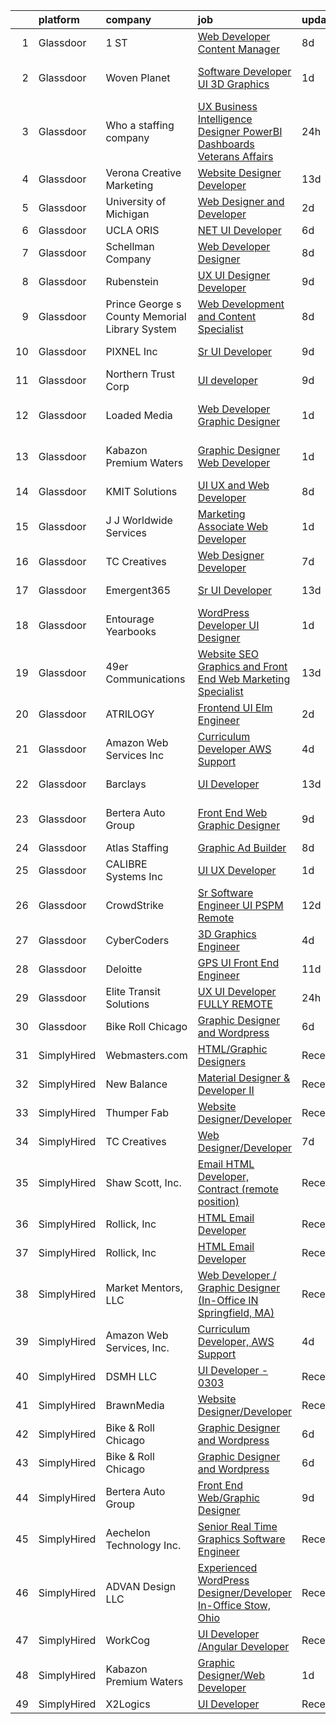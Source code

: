 

|    | platform    | company                                        | job                                                                                                                                                                                                                                                                                                                                                                                                                                                                                                                                                                                                                                                                                                                                                                                                                                                                                                                                                                                                                                                                                                                                                                                                                                                                                                                                                      | update_time   | location                       |
|---:|:------------|:-----------------------------------------------|:---------------------------------------------------------------------------------------------------------------------------------------------------------------------------------------------------------------------------------------------------------------------------------------------------------------------------------------------------------------------------------------------------------------------------------------------------------------------------------------------------------------------------------------------------------------------------------------------------------------------------------------------------------------------------------------------------------------------------------------------------------------------------------------------------------------------------------------------------------------------------------------------------------------------------------------------------------------------------------------------------------------------------------------------------------------------------------------------------------------------------------------------------------------------------------------------------------------------------------------------------------------------------------------------------------------------------------------------------------|:--------------|:-------------------------------|
|  1 | Glassdoor   | 1 ST                                           | [Web Developer   Content Manager](https://www.glassdoor.com/partner/jobListing.htm?pos=128&ao=1136043&s=58&guid=000001818f58182ba90b3ea9ab8fbf66&src=GD_JOB_AD&t=SR&vt=w&cs=1_8326186f&cb=1655967324559&jobListingId=1007939303183&jrtk=3-0-1g67lg62mitm9801-1g67lg634is3c800-7a99ce19452da192-)                                                                                                                                                                                                                                                                                                                                                                                                                                                                                                                                                                                                                                                                                                                                                                                                                                                                                                                                                                                                                                                         | 8d            | Hallandale Beach, FL           |
|  2 | Glassdoor   | Woven Planet                                   | [Software Developer  UI 3D Graphics ](https://www.glassdoor.com/partner/jobListing.htm?pos=103&ao=1110586&s=58&guid=000001818f58182ba90b3ea9ab8fbf66&src=GD_JOB_AD&t=SR&vt=w&cs=1_7aa48998&cb=1655967324556&jobListingId=1007955687010&cpc=3E251C7E648E8D76&jrtk=3-0-1g67lg62mitm9801-1g67lg634is3c800-da7d4409d741f80d--6NYlbfkN0DSgjPPcnEdvoK3uuxfISLALE6pB1FR7YSHOr_tSg5_QCn410VK5Ds4sai37YL-FnEhUvG6znOTbphGwngXcmoHQ9ABJRffHNWhLUdiDxUSHVTiGv3ojd4-sF3sJNM4xszUsrFGYZWvmSbhozmeaC8tNB70jyALsf-Q5zHyDR-5XutqwEonjUrOWKpOZap4LLZwAMsSi6q9Db3kege0KdSjuNHvUHjFRSatgDGhJR4N3vaHFqSDoXlt_N0iMcElqAP4jamwgUNNnUM--uQYVNuDSEBLJAKf0Qa6yH9Zd5agCcLMnwDUXzoCorWh63RW3C317lTSABzmW7HxqGpQGZszVhffISMejuVOMrsdXemeqPzXxx-QP9l9TfZhLo82-RMULvcd65mdkyI4DzHrlmcZBJVMJr8jm026kZtAnhqLY1CZUrAHS30BNs6J1dtEZXCCtf5nodrnrSOWKfbeRyJHi_a-l1wNij3Dm22KY1WwA9g3M0iXfbG2yfoovc77k3AOHGw4Hu8Va1Wyc8rY-3CLxo4GgIYKOTQW0tUiSGYx88PxJ_J6-9AqXNmC1UiACHoMUi3N4WHuNA%3D%3D)                                                                                                                                                                                                                                                                                                                                                                                                    | 1d            | San Francisco, CA              |
|  3 | Glassdoor   | Who    a staffing company                      | [UX Business Intelligence Designer  PowerBI Dashboards    Veterans Affairs](https://www.glassdoor.com/partner/jobListing.htm?pos=108&ao=1110586&s=58&guid=000001818f58182ba90b3ea9ab8fbf66&src=GD_JOB_AD&t=SR&vt=w&ea=1&cs=1_132f1519&cb=1655967324557&jobListingId=1007957371701&cpc=26740BCDE5E48596&jrtk=3-0-1g67lg62mitm9801-1g67lg634is3c800-acb55621a247932b--6NYlbfkN0D8qe4D8speIWsVRs46h0m7IsudPd75aHHMzmLGJRCPyG-QMcvsiuXB6iu7s5abUKo0jjGWnmE987aW6ZMO3r4LdCGmJYSn4tbTK9DkTgkDTU5-wS5OsX2UlY4yfNhQkUXfNNreZNj8NOnLqnzbXXdAmBWUbTZHPRa1DAYDqDO74tasTuMec7s68fTLMX_s5ZRpdYwuDguFfFV1YxBjlzeSXHokfRUgim1MFv8oKC8XaK72gGZodAuKUl-wcNEoj8O1a_WBpuDMqfkLS--ikBobn05sO7_zMuBw6X4rmNhLJzQfiZK7NAOK_-abBk0uJdfO-myVx7HWPEVDWQXXvmwLK4oMbneD2OF5KuOLhClF7ytG9jaELwCtuThEvARzHQ_UL3bTx-VFC4PXVPxAscx9vZLEUFoKcTNpb-B5-4dvPhL-46WX7eK3I7KWApoR0oYVPHy9mPz6OUlj_pxsM2K6LmeoZM9JPKiTDpC-VG-RLb6zXn_zpG0otuG_EybWdd4qv2wbT7Rfg6L5nPyKue0F)                                                                                                                                                                                                                                                                                                                                                                                                                     | 24h           | Remote                         |
|  4 | Glassdoor   | Verona Creative Marketing                      | [Website Designer Developer](https://www.glassdoor.com/partner/jobListing.htm?pos=114&ao=1136043&s=58&guid=000001818f58182ba90b3ea9ab8fbf66&src=GD_JOB_AD&t=SR&vt=w&ea=1&cs=1_9581cea6&cb=1655967324558&jobListingId=1007929630622&jrtk=3-0-1g67lg62mitm9801-1g67lg634is3c800-7627670389c97643-)                                                                                                                                                                                                                                                                                                                                                                                                                                                                                                                                                                                                                                                                                                                                                                                                                                                                                                                                                                                                                                                         | 13d           | Remote                         |
|  5 | Glassdoor   | University of Michigan                         | [Web Designer and Developer](https://www.glassdoor.com/partner/jobListing.htm?pos=116&ao=1136043&s=58&guid=000001818f58182ba90b3ea9ab8fbf66&src=GD_JOB_AD&t=SR&vt=w&cs=1_dff90051&cb=1655967324558&jobListingId=1007952245300&jrtk=3-0-1g67lg62mitm9801-1g67lg634is3c800-23e4521d13592e6a-)                                                                                                                                                                                                                                                                                                                                                                                                                                                                                                                                                                                                                                                                                                                                                                                                                                                                                                                                                                                                                                                              | 2d            | Ann Arbor, MI                  |
|  6 | Glassdoor   | UCLA ORIS                                      | [ NET UI Developer](https://www.glassdoor.com/partner/jobListing.htm?pos=105&ao=1110586&s=58&guid=000001818f58182ba90b3ea9ab8fbf66&src=GD_JOB_AD&t=SR&vt=w&ea=1&cs=1_dfada99c&cb=1655967324557&jobListingId=1007944895347&cpc=6BF42D0955AE9A34&jrtk=3-0-1g67lg62mitm9801-1g67lg634is3c800-e76220162e5c19b0--6NYlbfkN0CPRxWsxFRYKj-njv_B6uh4mXuMKgb2CJ8nYOQQ6xZVBriDVupTExlbMz0z3VOHoJPZlTXj_mI8P6YGDnoh79OWNl4JK712hZj7ZOUsy8c67IFHBvk_cN35-5K3SKWH_h3Yn6IKgRZL3xmP00D3EtU90CcbxBiuiIWUY9UI4GoN6v1QGaxZyvO9WlDZTh-pxq6bNnqt5c91TGVA8YvhzdREq-66wx3_oJxZ1FXxRZ1v51G5ZUCl3Q99W43JD46ybB2058nctUQK7-xh5e1GC0vdrqkyDdyig17AN-8FyWJqBkSt06b9k2rcHPbKqO_SLeZppHcwBt99f8Qn24-WquyNLZtZFX-cy_UHuvqUZTn7xcmhxE3Jsn4Ntcs45mT1PAbxrbU5WWzTjZVzjbzhnt91VccA4dWPmhSXpYHt61_o4KEz01i_l2MY_GaOl7XG2UFGipA7Uios9NzEUrhzkrp1rNE6ea34XjTRZNjpIZUwbRf0TAYI64gu)                                                                                                                                                                                                                                                                                                                                                                                                                                                                                                             | 6d            | Remote                         |
|  7 | Glassdoor   | Schellman   Company                            | [Web Developer Designer](https://www.glassdoor.com/partner/jobListing.htm?pos=129&ao=1136043&s=58&guid=000001818f58182ba90b3ea9ab8fbf66&src=GD_JOB_AD&t=SR&vt=w&cs=1_bcd387cc&cb=1655967324559&jobListingId=1007939577287&jrtk=3-0-1g67lg62mitm9801-1g67lg634is3c800-bacb3036aa26a42c-)                                                                                                                                                                                                                                                                                                                                                                                                                                                                                                                                                                                                                                                                                                                                                                                                                                                                                                                                                                                                                                                                  | 8d            | Tampa, FL                      |
|  8 | Glassdoor   | Rubenstein                                     | [UX UI Designer Developer](https://www.glassdoor.com/partner/jobListing.htm?pos=117&ao=1136043&s=58&guid=000001818f58182ba90b3ea9ab8fbf66&src=GD_JOB_AD&t=SR&vt=w&cs=1_ce3ad16a&cb=1655967324558&jobListingId=1007937263858&jrtk=3-0-1g67lg62mitm9801-1g67lg634is3c800-255aefea11c5dd02-)                                                                                                                                                                                                                                                                                                                                                                                                                                                                                                                                                                                                                                                                                                                                                                                                                                                                                                                                                                                                                                                                | 9d            | New York, NY                   |
|  9 | Glassdoor   | Prince George s County Memorial Library System | [Web Development and Content Specialist](https://www.glassdoor.com/partner/jobListing.htm?pos=123&ao=1136043&s=58&guid=000001818f58182ba90b3ea9ab8fbf66&src=GD_JOB_AD&t=SR&vt=w&cs=1_5db53d77&cb=1655967324558&jobListingId=1007938739881&jrtk=3-0-1g67lg62mitm9801-1g67lg634is3c800-c8722ba8a6d70ad4-)                                                                                                                                                                                                                                                                                                                                                                                                                                                                                                                                                                                                                                                                                                                                                                                                                                                                                                                                                                                                                                                  | 8d            | Largo, MD                      |
| 10 | Glassdoor   | PIXNEL Inc                                     | [Sr  UI Developer](https://www.glassdoor.com/partner/jobListing.htm?pos=122&ao=1136043&s=58&guid=000001818f58182ba90b3ea9ab8fbf66&src=GD_JOB_AD&t=SR&vt=w&ea=1&cs=1_c21a0945&cb=1655967324558&jobListingId=1007937030505&jrtk=3-0-1g67lg62mitm9801-1g67lg634is3c800-6ce5e06f77706916-)                                                                                                                                                                                                                                                                                                                                                                                                                                                                                                                                                                                                                                                                                                                                                                                                                                                                                                                                                                                                                                                                   | 9d            | Whippany, NJ                   |
| 11 | Glassdoor   | Northern Trust Corp                            | [UI developer](https://www.glassdoor.com/partner/jobListing.htm?pos=120&ao=1136043&s=58&guid=000001818f58182ba90b3ea9ab8fbf66&src=GD_JOB_AD&t=SR&vt=w&cs=1_4ea5bb87&cb=1655967324558&jobListingId=1007937362208&jrtk=3-0-1g67lg62mitm9801-1g67lg634is3c800-848440a30d6f11da-)                                                                                                                                                                                                                                                                                                                                                                                                                                                                                                                                                                                                                                                                                                                                                                                                                                                                                                                                                                                                                                                                            | 9d            | Chicago, IL                    |
| 12 | Glassdoor   | Loaded Media                                   | [Web Developer   Graphic Designer](https://www.glassdoor.com/partner/jobListing.htm?pos=113&ao=1136043&s=58&guid=000001818f58182ba90b3ea9ab8fbf66&src=GD_JOB_AD&t=SR&vt=w&ea=1&cs=1_9b50389c&cb=1655967324558&jobListingId=1007954506967&jrtk=3-0-1g67lg62mitm9801-1g67lg634is3c800-d01cec0dabb94fcc-)                                                                                                                                                                                                                                                                                                                                                                                                                                                                                                                                                                                                                                                                                                                                                                                                                                                                                                                                                                                                                                                   | 1d            | West Hollywood, CA             |
| 13 | Glassdoor   | Kabazon Premium Waters                         | [Graphic Designer Web Developer](https://www.glassdoor.com/partner/jobListing.htm?pos=112&ao=1136043&s=58&guid=000001818f58182ba90b3ea9ab8fbf66&src=GD_JOB_AD&t=SR&vt=w&ea=1&cs=1_e743e2d8&cb=1655967324558&jobListingId=1007954780505&jrtk=3-0-1g67lg62mitm9801-1g67lg634is3c800-b8e01f5f0a904098-)                                                                                                                                                                                                                                                                                                                                                                                                                                                                                                                                                                                                                                                                                                                                                                                                                                                                                                                                                                                                                                                     | 1d            | Los Angeles, CA                |
| 14 | Glassdoor   | KMIT Solutions                                 | [UI UX and Web Developer](https://www.glassdoor.com/partner/jobListing.htm?pos=119&ao=1136043&s=58&guid=000001818f58182ba90b3ea9ab8fbf66&src=GD_JOB_AD&t=SR&vt=w&cs=1_befc0f0b&cb=1655967324558&jobListingId=1007938302084&jrtk=3-0-1g67lg62mitm9801-1g67lg634is3c800-15b5cea25bdf1243-)                                                                                                                                                                                                                                                                                                                                                                                                                                                                                                                                                                                                                                                                                                                                                                                                                                                                                                                                                                                                                                                                 | 8d            | Twinsburg, OH                  |
| 15 | Glassdoor   | J J Worldwide Services                         | [Marketing Associate Web Developer](https://www.glassdoor.com/partner/jobListing.htm?pos=130&ao=1136043&s=58&guid=000001818f58182ba90b3ea9ab8fbf66&src=GD_JOB_AD&t=SR&vt=w&cs=1_a72914f9&cb=1655967324559&jobListingId=1007954830833&jrtk=3-0-1g67lg62mitm9801-1g67lg634is3c800-8f95e0c11bd16b53-)                                                                                                                                                                                                                                                                                                                                                                                                                                                                                                                                                                                                                                                                                                                                                                                                                                                                                                                                                                                                                                                       | 1d            | Austin, TX                     |
| 16 | Glassdoor   | TC Creatives                                   | [Web Designer Developer](https://www.glassdoor.com/partner/jobListing.htm?pos=111&ao=1136043&s=58&guid=000001818f58182ba90b3ea9ab8fbf66&src=GD_JOB_AD&t=SR&vt=w&ea=1&cs=1_544919df&cb=1655967324557&jobListingId=1007942423600&jrtk=3-0-1g67lg62mitm9801-1g67lg634is3c800-442a6a333700c835-)                                                                                                                                                                                                                                                                                                                                                                                                                                                                                                                                                                                                                                                                                                                                                                                                                                                                                                                                                                                                                                                             | 7d            | Remote                         |
| 17 | Glassdoor   | Emergent365                                    | [Sr  UI Developer](https://www.glassdoor.com/partner/jobListing.htm?pos=106&ao=1110586&s=58&guid=000001818f58182ba90b3ea9ab8fbf66&src=GD_JOB_AD&t=SR&vt=w&ea=1&cs=1_e7ddfc0d&cb=1655967324557&jobListingId=1007929558470&cpc=6EF74AC2F94C1840&jrtk=3-0-1g67lg62mitm9801-1g67lg634is3c800-4d55a0ae9bce2682--6NYlbfkN0BTCpq13wLWCtelCOH84POQZlRFjfUKCtmt-L_UW9DrxawgvcKRtTORVeZand7_NWu5TEuNFFd6AYGNbAUkLdHpySY5ekYU8nvK2X0322zzv7UMG-pcKnqOMVKrOeWMkBShmT5NYC92Untpz60ecmtEHznnjL6lkGKCpkV7ubEofzTbLtTdSLiMj59-xJ6UG6VXXa8opDFRkT2evLxAXSTKrKedd0o9092wvdbesYUlL_gC5IcgJlNxhhBzjURVEmhASYrgYgm5HrDuQL6kiLS5qW7bO7HofmPUuLJmNM9DjHZ_yJFfP2Ryxw_q6Ei1HTs6bD4s6_8_gcqmNV-lTKwM_qTe9qBpQijuAExLFK-4wYwBb8es-B4wK62vfrx80W2C5mP8bJjIdW4dlo3QEgU2i0rgm128Av0IsgY19SEeRI60RDDvRqQvPPgYY7UKPvlkoG5V9mycGT_dVNNSCqpHP_7y9bZfl0AUNgvpUHHmbMlIDHGAU_MJ)                                                                                                                                                                                                                                                                                                                                                                                                                                                                                                              | 13d           | Morristown, NJ                 |
| 18 | Glassdoor   | Entourage Yearbooks                            | [WordPress Developer   UI Designer](https://www.glassdoor.com/partner/jobListing.htm?pos=125&ao=1136043&s=58&guid=000001818f58182ba90b3ea9ab8fbf66&src=GD_JOB_AD&t=SR&vt=w&ea=1&cs=1_efd3b6b1&cb=1655967324558&jobListingId=1007954498121&jrtk=3-0-1g67lg62mitm9801-1g67lg634is3c800-359ea536a07ca557-)                                                                                                                                                                                                                                                                                                                                                                                                                                                                                                                                                                                                                                                                                                                                                                                                                                                                                                                                                                                                                                                  | 1d            | Princeton Junction, Mercer, NJ |
| 19 | Glassdoor   | 49er Communications                            | [Website  SEO  Graphics and Front End Web Marketing Specialist](https://www.glassdoor.com/partner/jobListing.htm?pos=127&ao=1136043&s=58&guid=000001818f58182ba90b3ea9ab8fbf66&src=GD_JOB_AD&t=SR&vt=w&ea=1&cs=1_9a7e9362&cb=1655967324559&jobListingId=1007929407216&jrtk=3-0-1g67lg62mitm9801-1g67lg634is3c800-172ec999be1d1c66-)                                                                                                                                                                                                                                                                                                                                                                                                                                                                                                                                                                                                                                                                                                                                                                                                                                                                                                                                                                                                                      | 13d           | Nevada City, CA                |
| 20 | Glassdoor   | ATRILOGY                                       | [Frontend   UI Elm Engineer](https://www.glassdoor.com/partner/jobListing.htm?pos=107&ao=1110586&s=58&guid=000001818f58182ba90b3ea9ab8fbf66&src=GD_JOB_AD&t=SR&vt=w&ea=1&cs=1_6c744af2&cb=1655967324557&jobListingId=1007951974151&cpc=FB7E4A1762AE5BEC&jrtk=3-0-1g67lg62mitm9801-1g67lg634is3c800-68a92fa90fcbb848--6NYlbfkN0Coaqwr41TC2LgejnR7Utnytr6GYvK_E0y3WIq7ZdLRae9o-QpJIESlqP3qGLJFeU5dqe6N4gMCbDR-n3pXvhT98Mgxod8UQAAqLWEQreMdixZW2B1RD6nfE-sLKercspbsywCsncoq0A22johr5wHrPfrvYirmkD7Z-IhZUBpg9n0XvkQQuqYKp6cIBLnCcSwjPQ812aK_nXJblegh9yWTtYYjopTnDTUxjyUL_YnnAf7OebPMqTVwaG9RWDFa1Eja7-Z6tKRLUHZgdfrY4v1j7iRtLkSw9snrqa-zcAFNXqUQ7yov4d-Utz8kMMA5h3xf2da8HzCyMe2vwC3UHSXNXu_-gRedy7IQhHT8hBHKOcJHgx_y-WmrWwUl2wYv3sEZl7WQBrjA4oQc3hCnxJFSf8eLIBBVNooTF_dD8jGOiXxKFs_ckDKYrQ8-JsbTnTYpXZswV0jRI7u3tfeeSAP_VNyh3gRUJltkujzmwz4vAZMgI7wpkRaNJVktRk1uK56blAuiqm2LnA%3D%3D)                                                                                                                                                                                                                                                                                                                                                                                                                                                                        | 2d            | Remote                         |
| 21 | Glassdoor   | Amazon Web Services  Inc                       | [Curriculum Developer  AWS Support](https://www.glassdoor.com/partner/jobListing.htm?pos=110&ao=1136043&s=58&guid=000001818f58182ba90b3ea9ab8fbf66&src=GD_JOB_AD&t=SR&vt=w&cs=1_65416b5e&cb=1655967324557&jobListingId=1007948569854&jrtk=3-0-1g67lg62mitm9801-1g67lg634is3c800-babf0940e10045d2-)                                                                                                                                                                                                                                                                                                                                                                                                                                                                                                                                                                                                                                                                                                                                                                                                                                                                                                                                                                                                                                                       | 4d            | Remote                         |
| 22 | Glassdoor   | Barclays                                       | [UI Developer](https://www.glassdoor.com/partner/jobListing.htm?pos=115&ao=1136043&s=58&guid=000001818f58182ba90b3ea9ab8fbf66&src=GD_JOB_AD&t=SR&vt=w&cs=1_09a8d83a&cb=1655967324558&jobListingId=1007928373311&jrtk=3-0-1g67lg62mitm9801-1g67lg634is3c800-3426e20ed2286e0f-)                                                                                                                                                                                                                                                                                                                                                                                                                                                                                                                                                                                                                                                                                                                                                                                                                                                                                                                                                                                                                                                                            | 13d           | Whippany, NJ                   |
| 23 | Glassdoor   | Bertera Auto Group                             | [Front End Web Graphic Designer](https://www.glassdoor.com/partner/jobListing.htm?pos=102&ao=1110586&s=58&guid=000001818f58182ba90b3ea9ab8fbf66&src=GD_JOB_AD&t=SR&vt=w&ea=1&cs=1_3fcf2cc2&cb=1655967324556&jobListingId=1007936110445&cpc=923E3B470662C757&jrtk=3-0-1g67lg62mitm9801-1g67lg634is3c800-759b790ac5ec1ff3--6NYlbfkN0CS7sCOg6C94ZiFFlx18pR1sYkp57tZp3LH0Mr9FiXEgT-31WuvklTP8RVA7OpZmHYOos1LROe7kgXymoUGlnX23R4Z3Tr-yuLqo45cH2oFAnnUPEyA021eQ5T2SYxnQiqq6z5cFTBV-wFPdSLQocv-5wC1v8ilgEfcQPjdVnSPKm0owDZBbVmVhbUgQX5QbVZqQ089s3PROUr78ReDdlLprApx1XhEg0ZXIjC9mfs1rRDkb1GmgrerW-_Ydv81qfmMWkVmWHQ_Mv4C1pUOCE66WdQQKQVH2i9JoUKqKDMwgtw5JMoaS18OagQ-pSwp5O_lIc9xERWvLC1p4RMBT2DhQWrVf54PfZUqbW4j9XTabS5Tq-tpWAUhWG-yeEKPVUJmbsGRAKo5YUMeZWpVM3MTQsWz32raP0f-yM01hsR45bPOFEjAxpLjtUyb9G2LOH9cJmWeB-TTXHT9ul4d7C-OS7_echuflHqWsLuX8b6IOfnszoLAPej16s1OkMXXbf9XDWi2vGCDvAC9pDRkvRtN)                                                                                                                                                                                                                                                                                                                                                                                                                                                                | 9d            | West Springfield, MA           |
| 24 | Glassdoor   | Atlas Staffing                                 | [Graphic Ad Builder](https://www.glassdoor.com/partner/jobListing.htm?pos=104&ao=1110586&s=58&guid=000001818f58182ba90b3ea9ab8fbf66&src=GD_JOB_AD&t=SR&vt=w&ea=1&cs=1_e7ab31f0&cb=1655967324557&jobListingId=1007939254274&cpc=AA718BBA0476CE1A&jrtk=3-0-1g67lg62mitm9801-1g67lg634is3c800-2b2228e91fedd4d0--6NYlbfkN0CeLFAsULLhH0_ina76aVyMvKfUXDe-XGjHzwH1tIT6X9vXuPQV95L5oS-GN_E2U7Yd_f61aO3myT_pKF6oqzRj8jWK0d1kGqdHhrAmwDj3LXyiUBo1VDEc43h9UpqS87PjGKMY3e35kC9ICBRqBnab2USx8bY01nwLmc5yAOho7Y8WdEHrdX0f0BUBzXQQnhdo7hgcuxR1_6-BvrItCQAsE2OYtJ_egTAStxJcWUJbfxzHhENCjs_wBnndwx4Xxd2zpHTTTDW0IWejbER4Wa2VjiCDaNr_OF5lPY7suwH7yDkzRHRIhqqzjR_ifj1l9HhneYX_6beZpNkviN3Ftl422EorlRypHJXERXwaO6I76iwqkseGREyRWw_vJWDYB8zRaPhmbe2rXunOOPpujWFcik8RiJftPfRdm390AuH_Z54bbctGVO1U7BUvcJ-z9qcFO_MRBaGNpoN7_87DTxnhcXVB0N2X8AEp2bZEBUFRkNZN0-2oD8sxBAcgSk_p0X6ipOGAEGPsBg%3D%3D)                                                                                                                                                                                                                                                                                                                                                                                                                                                                                | 8d            | Boise, ID                      |
| 25 | Glassdoor   | CALIBRE Systems  Inc                           | [UI UX Developer](https://www.glassdoor.com/partner/jobListing.htm?pos=121&ao=1136043&s=58&guid=000001818f58182ba90b3ea9ab8fbf66&src=GD_JOB_AD&t=SR&vt=w&cs=1_fac18a42&cb=1655967324558&jobListingId=1007953972874&jrtk=3-0-1g67lg62mitm9801-1g67lg634is3c800-0ce913a8542b2310-)                                                                                                                                                                                                                                                                                                                                                                                                                                                                                                                                                                                                                                                                                                                                                                                                                                                                                                                                                                                                                                                                         | 1d            | Rockville, MD                  |
| 26 | Glassdoor   | CrowdStrike                                    | [Sr  Software Engineer UI   PSPM  Remote ](https://www.glassdoor.com/partner/jobListing.htm?pos=126&ao=1136043&s=58&guid=000001818f58182ba90b3ea9ab8fbf66&src=GD_JOB_AD&t=SR&vt=w&cs=1_fa6cbc4c&cb=1655967324558&jobListingId=1007931259817&jrtk=3-0-1g67lg62mitm9801-1g67lg634is3c800-9556604809c6e134-)                                                                                                                                                                                                                                                                                                                                                                                                                                                                                                                                                                                                                                                                                                                                                                                                                                                                                                                                                                                                                                                | 12d           | Remote                         |
| 27 | Glassdoor   | CyberCoders                                    | [3D Graphics Engineer](https://www.glassdoor.com/partner/jobListing.htm?pos=109&ao=1110586&s=58&guid=000001818f58182ba90b3ea9ab8fbf66&src=GD_JOB_AD&t=SR&vt=w&cs=1_5ca184d6&cb=1655967324557&jobListingId=1007948758316&cpc=654405A9B1E0A9F5&jrtk=3-0-1g67lg62mitm9801-1g67lg634is3c800-7ec63c84d1fb2ae1--6NYlbfkN0CpFJQzrgRR8WqXWK1qKKEqALWJw739KlKqr2H-MSI4eoBlI4EFrmor2FYZMP3muM24zHUY_bG5kmQHcRvyUC8zF3CodfAvL5p5dt24UYrzuaY5jQ8VJKIDGXAjvRJK6vGm5qer8JFr8gHASgfubm0NQ_6NxQ_-76_6rCJX-Le3oN-qcvJC9YUe4W8BYQHYD5vEaFFIF9LkIBYVCap1Wg2Fe8chK4or-aW0lIuOiQzKeF-Y2HF7UwpWFb6l-0SVOxbAlUkMohouIV8aufhbtlH1nxcUZ2noULD-pWUSnlC_RhgVW727JHRrL0ys_6o96jtTO6jxfPk7QWqIIw-C6x7kKdH9cM675xHVvYPnW3PdUF-6m2j8aq7UqZOj075G_RvzM89eIBOfWTfIrxhmoVnQk2Oh9bmjcv692TuGXkiVfn5fbG7aWdqRA0zY3WchEatyE-1FRUTLjOZV4oXQwRWrXLURDqN2QC-FPXs_CcdOf7YV3WZ4GenXoPFER4EetgTqSCGK7eFXeWnsBFC-6cZ1bRP3BLrKK-BY5LOqMvHPFHhWT1oWTqoBVUzuRZWy8G76jnbzMLJu_kV5Z2ai0JsOIUPFziZod0WowwiR0Lf0nBvb2-EreM25mP6r5tqtBWr52Vv3aM9TFuKKsm6F_4Ju2NfEizz1sFGjoVWVRZheLBe2TEPJwbJ-R0ufQHJENKgISPj6J1rAMR5J8HKb4AaPUZwbRxUx-sYTePS8VWhHzJXXsh-SMOF_umqKzuHGSmt4SaU9yfjIMpKGrjU9h6iOQXvTAM09RGswo4DWplshOK8MxX3RF06M4hCkjV9rZI6dgdDbjIr-jWZYRuY88OYBISJJDdtFyqsniD5RX6J6ok3_QeDjWswDrC1RDBdLWRbBAvIvfg4rAPelSyRNBxVRulFBlhbEStoozW4JLk40fYp_KuhJJ9uYRP0sC7Q8gb4yqBmiIqGc_C0CxyAk_Gd4lEsRSfnTL00%3D) | 4d            | Redwood City, CA               |
| 28 | Glassdoor   | Deloitte                                       | [GPS UI Front End Engineer](https://www.glassdoor.com/partner/jobListing.htm?pos=124&ao=1136043&s=58&guid=000001818f58182ba90b3ea9ab8fbf66&src=GD_JOB_AD&t=SR&vt=w&cs=1_0712a8c6&cb=1655967324558&jobListingId=1007932844489&jrtk=3-0-1g67lg62mitm9801-1g67lg634is3c800-0658304350b04ff2-)                                                                                                                                                                                                                                                                                                                                                                                                                                                                                                                                                                                                                                                                                                                                                                                                                                                                                                                                                                                                                                                               | 11d           | Raleigh, NC                    |
| 29 | Glassdoor   | Elite Transit Solutions                        | [UX UI Developer FULLY REMOTE](https://www.glassdoor.com/partner/jobListing.htm?pos=118&ao=1136043&s=58&guid=000001818f58182ba90b3ea9ab8fbf66&src=GD_JOB_AD&t=SR&vt=w&ea=1&cs=1_385fe8ed&cb=1655967324558&jobListingId=1007956212531&jrtk=3-0-1g67lg62mitm9801-1g67lg634is3c800-d4113707f0c8e819-)                                                                                                                                                                                                                                                                                                                                                                                                                                                                                                                                                                                                                                                                                                                                                                                                                                                                                                                                                                                                                                                       | 24h           | Pittsburgh, PA                 |
| 30 | Glassdoor   | Bike   Roll Chicago                            | [Graphic Designer and Wordpress](https://www.glassdoor.com/partner/jobListing.htm?pos=101&ao=1110586&s=58&guid=000001818f58182ba90b3ea9ab8fbf66&src=GD_JOB_AD&t=SR&vt=w&ea=1&cs=1_d1963a96&cb=1655967324556&jobListingId=1007945355998&cpc=E773D000C9BC26FA&jrtk=3-0-1g67lg62mitm9801-1g67lg634is3c800-c9e510d61b2b4503--6NYlbfkN0D_KRozbKJx95I3LRYgbj09bqBDFeyQG4s8tCOB31p2DJhI1XrWcIFhi1fm0h-1AaP_WZL5KizrHyD9kPhyRU-5fROWwyRj0z6oF8NL5s697I_xSPZj-46jRj_fAFZTn-H1VqAM1023Y6ow_udl46ZYsUvidMM6D1q0DEC1leMwCWRvlZlvKrehjD_Ogz-xOaUkgfoRQ3nh4GMZ5UyYHTpGq1a3UDfWiCEnBWzTnu9-iBntcS1G5KA7x7jUTFFBK_sZ1pW_S7DvXgdMAFAlJqH6YCmjSJpKzOEcJxBFyJincua9Hc0QUSqDA01GBBOLOwJV3pbv3T4G2Uyc02aZ-Yb2J51ZWcCRKqkmSJqjgI-pVWwh3J8q9eTGRz1JFPo-fekHOB_MMxsHSvmq4DASJcEQqaj3MFAzE94l7VCnDM5HMCC7yS3rFwc3ZbKhqo2FKv756hKQww9EcpqAycCYeJIUTwld0PEIpM4hOraP16lhv5ZIS_xtdVtkDRgD8Wx44iNqoac1pkPxTA%3D%3D)                                                                                                                                                                                                                                                                                                                                                                                                                                                                    | 6d            | Chicago, IL                    |
| 31 | SimplyHired | Webmasters.com                                 | [HTML/Graphic Designers](https://www.simplyhired.com/job/1S2ki1F2e97xk1bn0P3q05lu3BQ0Tpk7KwB7Zii_z8pQmxmAAOWD5g?q=graphic+developer)                                                                                                                                                                                                                                                                                                                                                                                                                                                                                                                                                                                                                                                                                                                                                                                                                                                                                                                                                                                                                                                                                                                                                                                                                     | Recently      | Tampa, FL                      |
| 32 | SimplyHired | New Balance                                    | [Material Designer & Developer II](https://www.simplyhired.com/job/qZKE0NfBgIo5TQZY77e0sh2F3DrRsvetFTP2S7y31nA7DEbAixQtkQ?q=graphic+developer)                                                                                                                                                                                                                                                                                                                                                                                                                                                                                                                                                                                                                                                                                                                                                                                                                                                                                                                                                                                                                                                                                                                                                                                                           | Recently      | Brighton, MA                   |
| 33 | SimplyHired | Thumper Fab                                    | [Website Designer/Developer](https://www.simplyhired.com/job/_pHN5GjuPT_aja6LK3uoTsDHbzlg4WAv6g4wAmIr21WK0b8lAZ4qbQ?q=graphic+developer)                                                                                                                                                                                                                                                                                                                                                                                                                                                                                                                                                                                                                                                                                                                                                                                                                                                                                                                                                                                                                                                                                                                                                                                                                 | Recently      | Marshall, TX                   |
| 34 | SimplyHired | TC Creatives                                   | [Web Designer/Developer](https://www.simplyhired.com/job/0EQtia6nobW8q2lCLJn56yxeBq-GmLzW6x4MItzWGj5a6X3WPUfzYw?q=graphic+developer)                                                                                                                                                                                                                                                                                                                                                                                                                                                                                                                                                                                                                                                                                                                                                                                                                                                                                                                                                                                                                                                                                                                                                                                                                     | 7d            | Remote                         |
| 35 | SimplyHired | Shaw Scott, Inc.                               | [Email HTML Developer, Contract (remote position)](https://www.simplyhired.com/job/lp97AwzllwqjS1oXYQVdk_sx_ANbNmrf_26-hefBENEAnwkJ6YFw_Q?q=graphic+developer)                                                                                                                                                                                                                                                                                                                                                                                                                                                                                                                                                                                                                                                                                                                                                                                                                                                                                                                                                                                                                                                                                                                                                                                           | Recently      | Seattle, WA                    |
| 36 | SimplyHired | Rollick, Inc                                   | [HTML Email Developer](https://www.simplyhired.com/job/XOBvr-FPlcbrKDU6fwn7cySQFiXUBT59WK26gB6UhBDl1ROl_YjQ4g?q=graphic+developer)                                                                                                                                                                                                                                                                                                                                                                                                                                                                                                                                                                                                                                                                                                                                                                                                                                                                                                                                                                                                                                                                                                                                                                                                                       | Recently      | Remote                         |
| 37 | SimplyHired | Rollick, Inc                                   | [HTML Email Developer](https://www.simplyhired.com/job/XOBvr-FPlcbrKDU6fwn7cySQFiXUBT59WK26gB6UhBDl1ROl_YjQ4g?q=graphic+developer)                                                                                                                                                                                                                                                                                                                                                                                                                                                                                                                                                                                                                                                                                                                                                                                                                                                                                                                                                                                                                                                                                                                                                                                                                       | Recently      | Remote                         |
| 38 | SimplyHired | Market Mentors, LLC                            | [Web Developer / Graphic Designer (In-Office IN Springfield, MA)](https://www.simplyhired.com/job/6kf3uuwQ1EOl7Fl3dSxs72FKsBasyP0W-R29HngWXbHTwb_VXh3XfA?q=graphic+developer)                                                                                                                                                                                                                                                                                                                                                                                                                                                                                                                                                                                                                                                                                                                                                                                                                                                                                                                                                                                                                                                                                                                                                                            | Recently      | Springfield, MA                |
| 39 | SimplyHired | Amazon Web Services, Inc.                      | [Curriculum Developer, AWS Support](https://www.simplyhired.com/job/HK8u_W1s0Qj0XDr9nNnkhPX9sMTG6alrgg3-o7yRflu5mLBMl-pugg?q=graphic+developer)                                                                                                                                                                                                                                                                                                                                                                                                                                                                                                                                                                                                                                                                                                                                                                                                                                                                                                                                                                                                                                                                                                                                                                                                          | 4d            | Remote                         |
| 40 | SimplyHired | DSMH LLC                                       | [UI Developer - 0303](https://www.simplyhired.com/job/5uYdSP7SsNGxK09_Ov6zNQhuxUKLX-oIXjlCgij6ADfw35AwOg5rvg?q=graphic+developer)                                                                                                                                                                                                                                                                                                                                                                                                                                                                                                                                                                                                                                                                                                                                                                                                                                                                                                                                                                                                                                                                                                                                                                                                                        | Recently      | Peoria, IL                     |
| 41 | SimplyHired | BrawnMedia                                     | [Website Designer/Developer](https://www.simplyhired.com/job/78BxKl1R6BpfuVu8Kpk-1cxMOjiHDgxQMPxrbQ5J7eWU9PbYxXCHNA?q=graphic+developer)                                                                                                                                                                                                                                                                                                                                                                                                                                                                                                                                                                                                                                                                                                                                                                                                                                                                                                                                                                                                                                                                                                                                                                                                                 | Recently      | Albany, NY                     |
| 42 | SimplyHired | Bike & Roll Chicago                            | [Graphic Designer and Wordpress](https://www.simplyhired.com/job/2osdLINCFjF4sVRMIvHo-yywIESScm2LdMXeOLi0b8WWzQ8G4i8bjw?q=graphic+developer)                                                                                                                                                                                                                                                                                                                                                                                                                                                                                                                                                                                                                                                                                                                                                                                                                                                                                                                                                                                                                                                                                                                                                                                                             | 6d            | Chicago, IL                    |
| 43 | SimplyHired | Bike & Roll Chicago                            | [Graphic Designer and Wordpress](https://www.simplyhired.com/job/2osdLINCFjF4sVRMIvHo-yywIESScm2LdMXeOLi0b8WWzQ8G4i8bjw?q=graphic+developer)                                                                                                                                                                                                                                                                                                                                                                                                                                                                                                                                                                                                                                                                                                                                                                                                                                                                                                                                                                                                                                                                                                                                                                                                             | 6d            | Chicago, IL                    |
| 44 | SimplyHired | Bertera Auto Group                             | [Front End Web/Graphic Designer](https://www.simplyhired.com/job/UoHmf3PWPUcvpeJJyeUWMXOyfiqSiGnk_um5E1ECAcFdNGzGCiyBzA?q=graphic+developer)                                                                                                                                                                                                                                                                                                                                                                                                                                                                                                                                                                                                                                                                                                                                                                                                                                                                                                                                                                                                                                                                                                                                                                                                             | 9d            | West Springfield, MA           |
| 45 | SimplyHired | Aechelon Technology Inc.                       | [Senior Real Time Graphics Software Engineer](https://www.simplyhired.com/job/rcdIZu0u86YflWDJtkQswNVvTN3B-3L7qF5--HTYfTqZ6vl6sJ-lpA?q=graphic+developer)                                                                                                                                                                                                                                                                                                                                                                                                                                                                                                                                                                                                                                                                                                                                                                                                                                                                                                                                                                                                                                                                                                                                                                                                | Recently      | Overland Park, KS              |
| 46 | SimplyHired | ADVAN Design LLC                               | [Experienced WordPress Designer/Developer In-Office Stow, Ohio](https://www.simplyhired.com/job/RAXqJE_18Km9ztxYeKDpml_cp8y7G9qdid1DGlXOnY9ssPkNluLReA?q=graphic+developer)                                                                                                                                                                                                                                                                                                                                                                                                                                                                                                                                                                                                                                                                                                                                                                                                                                                                                                                                                                                                                                                                                                                                                                              | Recently      | Stow, OH                       |
| 47 | SimplyHired | WorkCog                                        | [UI Developer /Angular Developer](https://www.simplyhired.com/job/d_s0xoJrrwJftlpbBCsqndd7CpA2Te_HvrE97KaPH67zw2iyJjhTCg?q=graphic+developer)                                                                                                                                                                                                                                                                                                                                                                                                                                                                                                                                                                                                                                                                                                                                                                                                                                                                                                                                                                                                                                                                                                                                                                                                            | Recently      | Texas City, TX                 |
| 48 | SimplyHired | Kabazon Premium Waters                         | [Graphic Designer/Web Developer](https://www.simplyhired.com/job/PnUzJUXwTIJYT3p5XUQTaEQiEsC2W51u1bbJ44Whjt17UyxowH-_cQ?q=graphic+developer)                                                                                                                                                                                                                                                                                                                                                                                                                                                                                                                                                                                                                                                                                                                                                                                                                                                                                                                                                                                                                                                                                                                                                                                                             | 1d            | Los Angeles, CA                |
| 49 | SimplyHired | X2Logics                                       | [UI Developer](https://www.simplyhired.com/job/K7e7k8DCr3xU0Za6gglqUSb8upBvvxxXPj9or0Do1zCdHLu7dosWWA?q=graphic+developer)                                                                                                                                                                                                                                                                                                                                                                                                                                                                                                                                                                                                                                                                                                                                                                                                                                                                                                                                                                                                                                                                                                                                                                                                                               | Recently      | Remote                         |